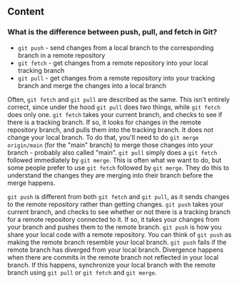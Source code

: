 ## Content

### What is the difference between push, pull, and fetch in Git?

- `git push` - send changes from a local branch to the corresponding branch in a remote repository
- `git fetch` - get changes from a remote repository into your local tracking branch
- `git pull` - get changes from a remote repository into your tracking branch and merge the changes into a local branch

Often, `git fetch` and `git pull` are described as the same. This isn't entirely correct, since under the hood `git pull` does two things, while `git fetch` does only one. `git fetch` takes your current branch, and checks to see if there is a tracking branch. If so, it looks for changes in the remote repository branch, and pulls them into the tracking branch. It does not change your local branch. To do that, you'll need to do `git merge origin/main` (for the "main" branch) to merge those changes into your branch - probably also called "main". `git pull` simply does a `git fetch` followed immediately by `git merge`. This is often what we want to do, but some people prefer to use `git fetch` followed by `git merge`. They do this to understand the changes they are merging into their branch before the merge happens.

`git push` is different from both `git fetch` and `git pull`, as it sends changes to the remote repository rather than getting changes. `git push` takes your current branch, and checks to see whether or not there is a tracking branch for a remote repository connected to it. If so, it takes your changes from your branch and pushes them to the remote branch. `git push` is how you share your local code with a remote repository. You can think of `git push` as making the remote branch resemble your local branch. `git push` fails if the remote branch has diverged from your local branch. Divergence happens when there are commits in the remote branch not reflected in your local branch. If this happens, synchronize your local branch with the remote branch using `git pull` or `git fetch` and `git merge`.
